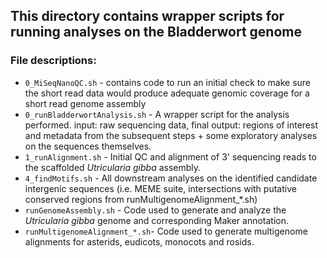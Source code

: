 ## This directory contains wrapper scripts for running analyses on the Bladderwort genome

### File descriptions:

- `0_MiSeqNanoQC.sh` - contains code to run an initial check to make sure the short read data would produce adequate genomic coverage for a short read genome assembly
- `0_runBladderwortAnalysis.sh` - A wrapper script for the analysis performed. input: raw sequencing data, final output: regions of interest and metadata from the subsequent steps + some exploratory analyses on the sequences themselves.
- `1_runAlignment.sh` - Initial QC and alignment of 3' sequencing reads to the scaffolded *Utricularia gibba* assembly.
- `4_findMotifs.sh` - All downstream analyses on the identified candidate intergenic sequences (i.e. MEME suite, intersections with putative conserved regions from runMultigenomeAlignment_*.sh)
- `runGenomeAssembly.sh` - Code used to generate and analyze the *Utricularia gibba* genome and corresponding Maker annotation.
- `runMultigenomeAlignment_*.sh`- Code used to generate multigenome alignments for asterids, eudicots, monocots and rosids.
